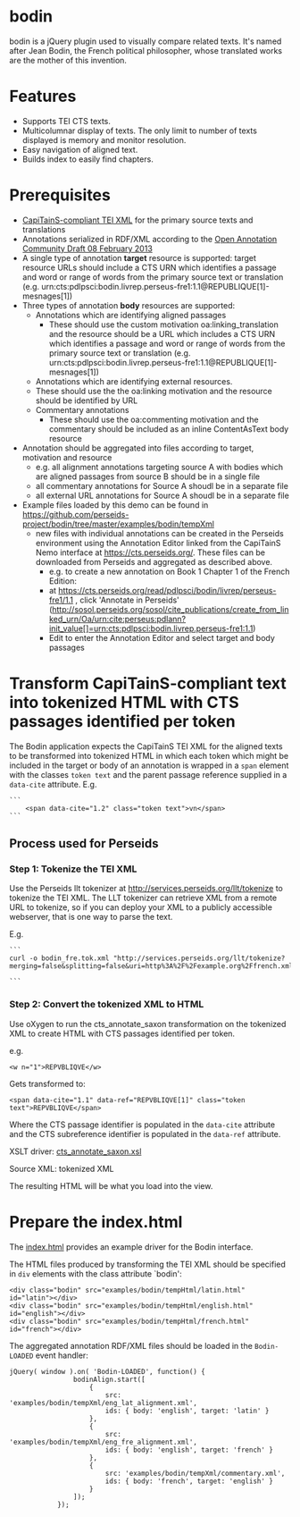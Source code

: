 # bodin
bodin is a jQuery plugin used to visually compare related texts.
It's named after Jean Bodin, the French political philosopher, whose translated works are the mother of this invention.

# Features
* Supports TEI CTS texts.
* Multicolumnar display of texts.  The only limit to number of texts displayed is memory and monitor resolution.
* Easy navigation of aligned text.
* Builds index to easily find chapters.

# Prerequisites
 * [CapiTainS-compliant TEI XML](http://capitains.org/pages/guidelines) for the primary source texts and translations
 * Annotations serialized in RDF/XML according to the [Open Annotation Community Draft  08 February 2013](http://www.openannotation.org/spec/core/)
 * A single type of annotation __target__ resource is supported: target resource URLs should include a CTS URN which identifies a passage and word or range of words from the primary source text or translation (e.g. urn:cts:pdlpsci:bodin.livrep.perseus-fre1:1.1@REPUBLIQUE[1]-mesnages[1]) 
 * Three types of annotation __body__ resources are supported:
     * Annotations which are identifying aligned passages 
         * These should use the custom motivation oa:linking_translation and the resource should be a URL which includes a CTS URN which identifies a passage and word or range of words from the primary source text or translation (e.g. urn:cts:pdlpsci:bodin.livrep.perseus-fre1:1.1@REPUBLIQUE[1]-mesnages[1])
     * Annotations which are identifying external resources.
	 * These should use the the oa:linking motivation and the resource should be identified by URL 
     * Commentary annotations
         * These should use the oa:commenting motivation and the commentary should be included as an inline ContentAsText body resource
 * Annotation should be aggregated into files according to target, motivation and resource
     * e.g. all alignment annotations targeting source A with bodies which are aligned passages from source B should be in a single file
     * all commentary annotations for Source A shoudl be in a separate file
     * all external URL annotations for Source A shoudl be in a separate file
 * Example files loaded by this demo can be found in https://github.com/perseids-project/bodin/tree/master/examples/bodin/tempXml
     * new files with individual annotations can be created in the Perseids environment using the Annotation Editor linked from the CapiTainS Nemo interface at https://cts.perseids.org/. These files can be downloaded from Perseids and aggregated as described above.
         * e.g. to create a new annotation on Book 1 Chapter 1 of the French Edition:
	     * at https://cts.perseids.org/read/pdlpsci/bodin/livrep/perseus-fre1/1.1 , click 'Annotate in Perseids' (http://sosol.perseids.org/sosol/cite_publications/create_from_linked_urn/Oa/urn:cite:perseus:pdlann?init_value[]=urn:cts:pdlpsci:bodin.livrep.perseus-fre1:1.1)
	     * Edit to enter the Annotation Editor and select target and body passages	     
 
# Transform CapiTainS-compliant text into tokenized HTML with CTS passages identified per token

The Bodin application expects the CapiTainS TEI XML for the aligned texts to be transformed into tokenized HTML in which each token which might be included in the target or body of an annotation is wrapped in a `span` element with the classes `token text` and the parent passage reference supplied in a `data-cite` attribute. E.g.

    ```
        <span data-cite="1.2" class="token text">vn</span> 
    ```

## Process used for Perseids 

### Step 1: Tokenize the TEI XML
Use the Perseids llt tokenizer at http://services.perseids.org/llt/tokenize to tokenize the TEI XML. The LLT tokenizer can retrieve XML from a remote URL to tokenize, so if you can deploy your XML to a publicly accessible webserver, that is one way to parse the text.

E.g.

    ```
	curl -o bodin_fre.tok.xml "http://services.perseids.org/llt/tokenize?merging=false&splitting=false&uri=http%3A%2F%2Fexample.org%2Ffrench.xml"

    ```

### Step 2: Convert the tokenized XML to HTML
Use oXygen to run the cts_annotate_saxon transformation on the tokenized XML to create HTML with CTS passages identified per token.

e.g.
```
<w n="1">REPVBLIQVE</w> 
```

Gets transformed to:

```		
<span data-cite="1.1" data-ref="REPVBLIQVE[1]" class="token text">REPVBLIQVE</span> 
```

Where the CTS passage identifier is populated in the `data-cite` attribute and the CTS subreference identifier is populated in the `data-ref` attribute.

XSLT driver: [cts_annotate_saxon.xsl](https://github.com/perseids-project/bodin/blob/master/examples/xslt/cts_annotate_saxon.xsl)

Source XML: tokenized XML

The resulting HTML will be what you load into the view.

# Prepare the index.html

The [index.html](https://github.com/perseids-project/bodin/blob/master/index.html) provides an example driver for the Bodin interface.

The HTML files produced by transforming the TEI XML should be specified in `div` elements with the class attribute `bodin':

```
<div class="bodin" src="examples/bodin/tempHtml/latin.html" id="latin"></div>
<div class="bodin" src="examples/bodin/tempHtml/english.html" id="english"></div>
<div class="bodin" src="examples/bodin/tempHtml/french.html" id="french"></div>
```

The aggregated annotation RDF/XML files should be loaded in the `Bodin-LOADED` event handler:

```
jQuery( window ).on( 'Bodin-LOADED', function() {
				bodinAlign.start([
					{ 
						src: 'examples/bodin/tempXml/eng_lat_alignment.xml', 
						ids: { body: 'english', target: 'latin' }
					},
					{ 
						src: 'examples/bodin/tempXml/eng_fre_alignment.xml', 
						ids: { body: 'english', target: 'french' }
					},
					{ 
						src: 'examples/bodin/tempXml/commentary.xml', 
						ids: { body: 'french', target: 'english' }
					}
				]);
			});
```

